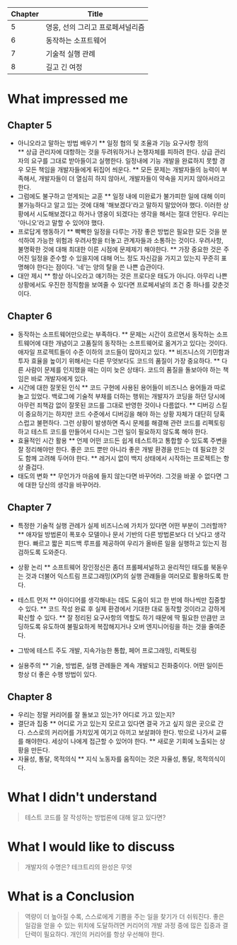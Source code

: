 | Chapter | Title |
| -- | -- |
| 5 | 영웅, 선의 그리고 프로페셔널리즘 |
| 6 | 동작하는 소프트웨어 |
| 7 | 기술적 실행 관례 |
| 8 | 길고 긴 여정 |



# What impressed me



 ## Chapter 5
* 아니오라고 말하는 방법 배우기
** 일정 협의 및 조율과 기능 요구사항 정의  
** 상급 관리자에 대항하는 것을 두려워하거나 논쟁자체를 피하려 한다. 상급 관리자의 요구를 그대로 받아들이고 실행한다. 일정내에 기능 개발을 완료하지 못할 경우 모든 책임을 개발자들에게 뒤집어 씌운다.
** 모든 문제는 개발자들의 능력이 부족해서, 개발자들이 더 열심히 하지 않아서, 개발자들이 약속을 지키지 않아서라고 한다.
* 그럼에도 불구하고 얻게되는 교훈
** 일정 내에 미완료가 불가피한 일에 대해 이미 불가능하다고 알고 있는 것에 대해 '해보겠다'라고 말하지 말았어야 했다. 이러한 상황에서 시도해보겠다고 하거나 영웅이 되겠다는 생각을 해서는 절대 안된다. 우리는 '아니오'라고 말할 수 있어야 했다.
* 프로답게 행동하기
** 빡빡한 일정을 다루는 가장 좋은 방법은 필요한 모든 것을 분석하여 가능한 위험과 우려사항을 터놓고 관계자들과 소통하는 것이다. 우려사항, 불명확한 것에 대해 최대한 이른 시점에 문제제기 해야한다.
** 가장 중요한 것은 주어진 일정을 준수할 수 있을지에 대해 어느 정도 자신감을 가지고 있는지 꾸준히 표명해야 한다는 점이다. '네'는 양의 탈을 쓴 나쁜 습관이다.
* 대안 제시
** 항상 아니오라고 얘기하는 것은 프로다운 태도가 아니다. 아무리 나쁜 상황에서도 우진한 정직함을 보여줄 수 있다면 프로페셔널의 조건 중 하나를 갖춘것이다.


## Chapter 6
* 동작하는 소프트웨어만으로는 부족하다.
** 문제는 시간이 흐르면서 동작하는 소프트웨어에 대한 개념이고 고품질의 동작하는 소프트웨어로 옮겨가고 있다는 것이다. 애자일 프로젝트들이 수준 이하의 코드들이 많아지고 있다.
** 비즈니스의 기민함과 투자 효율을 높이기 위해서는 다른 무엇보다도 코드의 품질이 가장 중요하다.
** 다른 사람이 문제를 인지했을 때는 이미 늦은 상태다. 코드의 품질을 돌보아야 하는 책임은 바로 개발자에게 있다.
* 시간에 대한 잘못된 인식
** 코드 구현에 사용된 용어들이 비즈니스 용어들과 따로 놀고 있었다. 백로그에 기술적 부채를 더하는 행위는 개발자가 코딩을 하던 당시에 아무런 죄책감 없이 잘못된 코드를 그대로 반영한 것이나 다름없다.
** 디버깅 스킬이 중요하기는 하지만 코드 수준에서 디버깅을 해야 하는 상황 자체가 대단히 당혹스럽고 불편하다. 그런 상황이 발생하면 즉시 문제를 해결해 관련 코드를 리펙토링하고 테스트 코드를 만들어서 다시는 그런 일이 필요하지 않도록 해야 한다.
* 효율적인 시간 활용
** 언제 어떤 코드든 쉽게 테스트하고 통합할 수 있도록 주변을 잘 정리해야만 한다. 좋은 코드 뿐만 아니라 좋은 개발 환경을 만드는 데 필요한 것도 함께 고려해 두어야 한다.
** 레거시 없이 백지 상태에서 시작하는 프로젝트는 항상 즐겁다.
* 태도의 변화
** 무언가가 마음에 들지 않는다면 바꾸어라. 그것을 바꿀 수 없다면 그에 대한 당신의 생각을 바꾸어라. 

## Chapter 7
* 특정한 기술적 실행 관례가 실제 비즈니스에 가치가 있다면 어떤 부분이 그러할까?
** 애자일 방법론이 폭포수 모델이나 문서 기반의 다른 방법론보다 더 낫다고 생각한다. 빠르고 짧은 피드백 루프를 제공하여 우리가 올바른 일을 실행하고 있는지 점검하도록 도와준다.
* 상황 논리
** 소프트웨어 장인정신은 좀더 프롤페셔널하고 윤리적인 태도를 북돋우는 것과 더불어 익스트림 프로그래밍(XP)의 실행 관럐들을 여러모로 활용하도록 한다.
* 테스트 먼저
** 아이디어를 생각해내는 데도 도움이 되고 한 번에 하나씩만 집중할 수 있다.
** 코드 작성 완료 후 실제 환경에서 기대한 대로 동작할 것이라고 강하게 확신할 수 있다.
** 잘 정리된 요구사항의 역할도 하기 때문에 딱 필요한 만큼만 코딩하도록 유도하여 불필요하게 복잡해지거나 오버 엔지니어링을 하는 것을 줄여준다.

* 그밖에 테스트 주도 개발, 지속가능한 통합, 페어 프로그래밍, 리펙토링
* 실용주의
** 기술, 방법론, 실행 관례들은 계속 개발되고 진화중이다. 어떤 일이든 항상 더 좋은 수행 방법이 있다.   

## Chapter 8
* 우리는 정말 커리어를 잘 돌보고 있는가? 어디로 가고 있는지?
* 결단과 집중
** 어디로 가고 있는지 모르고 있다면  결국  가고 싶지 않은 곳으로 간다. 스스로의 커리어를 가치있게 여기고 아끼고 보살펴야 한다. 밖으로  나가서 교류를 해야한다. 세상이 나에게 접근할 수 있어야 한다.
** 새로운 기회에 노출되는 상황을 만든다.
* 자율성, 통달, 목적의식
** 지식 노동자를 움직이는 것은 자율성, 통달, 목적의식이다. 

# What I didn't understand
 
> 테스트 코드를 잘 작성하는 방법론에 대해 알고 있다면?



# What I would like to discuss

> 개발자의 수명은? 테크트리의 완성은 무엇



# What is a Conclusion

> 역량이 더 높아질 수록, 스스로에게 기쁨을 주는 일을 찾기가 더 쉬워진다. 좋은 일감을 얻을 수 있는 위치에 도달하려면 커리어의 개발 과정 중에 많은 집중과 결단력이 필요하다. 개인의 커리어를 항상 우선해야 한다.  
